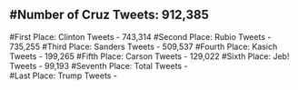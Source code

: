 #Number of Cruz Tweets: 912,385
---
#First Place: Clinton Tweets - 743,314
#Second Place: Rubio Tweets - 735,255
#Third Place: Sanders Tweets - 509,537
#Fourth Place: Kasich Tweets - 199,265
#Fifth Place: Carson Tweets - 129,022
#Sixth Place: Jeb! Tweets - 99,193
#Seventh Place: Total Tweets -  
#Last Place: Trump Tweets - 
